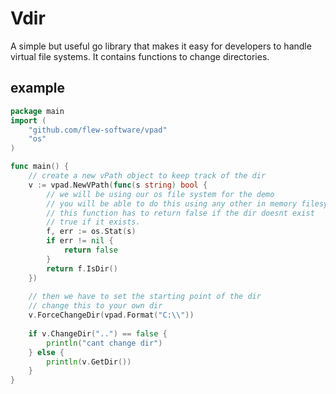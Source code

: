 # Vdir
A simple but useful go library that makes it easy for developers to handle virtual file systems. It contains functions to change directories.

## example
````go
package main
import (
	"github.com/flew-software/vpad"
    "os"
)

func main() {
    // create a new vPath object to keep track of the dir
	v := vpad.NewVPath(func(s string) bool {
        // we will be using our os file system for the demo
        // you will be able to do this using any other in memory filesystem library
        // this function has to return false if the dir doesnt exist
        // true if it exists.
		f, err := os.Stat(s)
		if err != nil {
			return false
		}
		return f.IsDir()
	})
   
    // then we have to set the starting point of the dir
    // change this to your own dir
	v.ForceChangeDir(vpad.Format("C:\\"))
	
	if v.ChangeDir("..") == false {
		println("cant change dir")
	} else {
		println(v.GetDir())
	}
}
````